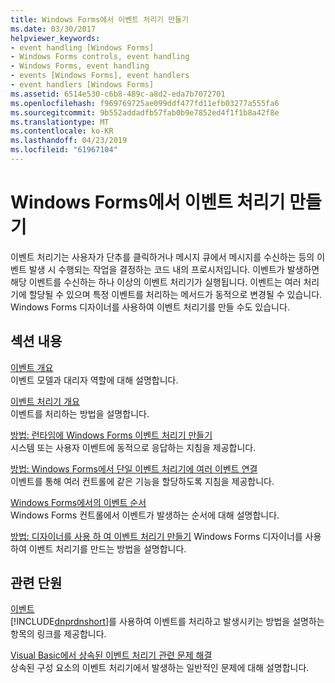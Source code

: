 ```yaml
---
title: Windows Forms에서 이벤트 처리기 만들기
ms.date: 03/30/2017
helpviewer_keywords:
- event handling [Windows Forms]
- Windows Forms controls, event handling
- Windows Forms, event handling
- events [Windows Forms], event handlers
- event handlers [Windows Forms]
ms.assetid: 6514e530-c6b8-489c-a8d2-eda7b7072701
ms.openlocfilehash: f969769725ae099ddf477fd11efb03277a555fa6
ms.sourcegitcommit: 9b552addadfb57fab0b9e7852ed4f1f1b8a42f8e
ms.translationtype: MT
ms.contentlocale: ko-KR
ms.lasthandoff: 04/23/2019
ms.locfileid: "61967104"
---
```

# <a name="creating-event-handlers-in-windows-forms"></a>Windows Forms에서 이벤트 처리기 만들기
이벤트 처리기는 사용자가 단추를 클릭하거나 메시지 큐에서 메시지를 수신하는 등의 이벤트 발생 시 수행되는 작업을 결정하는 코드 내의 프로시저입니다. 이벤트가 발생하면 해당 이벤트를 수신하는 하나 이상의 이벤트 처리기가 실행됩니다. 이벤트는 여러 처리기에 할당될 수 있으며 특정 이벤트를 처리하는 메서드가 동적으로 변경될 수 있습니다. Windows Forms 디자이너를 사용하여 이벤트 처리기를 만들 수도 있습니다.  
  
## <a name="in-this-section"></a>섹션 내용  
 [이벤트 개요](events-overview-windows-forms.md)  
 이벤트 모델과 대리자 역할에 대해 설명합니다.  
  
 [이벤트 처리기 개요](event-handlers-overview-windows-forms.md)  
 이벤트를 처리하는 방법을 설명합니다.  
  
 [방법: 런타임에 Windows Forms 이벤트 처리기 만들기](how-to-create-event-handlers-at-run-time-for-windows-forms.md)  
 시스템 또는 사용자 이벤트에 동적으로 응답하는 지침을 제공합니다.  
  
 [방법: Windows Forms에서 단일 이벤트 처리기에 여러 이벤트 연결](how-to-connect-multiple-events-to-a-single-event-handler-in-windows-forms.md)  
 이벤트를 통해 여러 컨트롤에 같은 기능을 할당하도록 지침을 제공합니다.  
  
 [Windows Forms에서의 이벤트 순서](order-of-events-in-windows-forms.md)  
 Windows Forms 컨트롤에서 이벤트가 발생하는 순서에 대해 설명합니다.  
  
 [방법: 디자이너를 사용 하 여 이벤트 처리기 만들기](https://docs.microsoft.com/previous-versions/visualstudio/visual-studio-2010/zwwsdtbk(v=vs.100))  
 Windows Forms 디자이너를 사용하여 이벤트 처리기를 만드는 방법을 설명합니다.  
  
## <a name="related-sections"></a>관련 단원  
 [이벤트](../../standard/events/index.md)  
 [!INCLUDE[dnprdnshort](../../../includes/dnprdnshort-md.md)]를 사용하여 이벤트를 처리하고 발생시키는 방법을 설명하는 항목의 링크를 제공합니다.  
  
 [Visual Basic에서 상속된 이벤트 처리기 관련 문제 해결](~/docs/visual-basic/programming-guide/language-features/events/troubleshooting-inherited-event-handlers.md)  
 상속된 구성 요소의 이벤트 처리기에서 발생하는 일반적인 문제에 대해 설명합니다.
